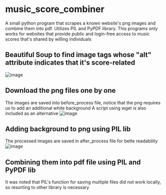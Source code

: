 # music_score_combiner
A small python program that scrapes a known website's png images and combine them into pdf. Utilizes PIL and PyPDF library.
This programs only works for websites that provide public and login-free access to music scores that's shared by willing individuals

## **Beautiful Soup to find image tags whose "alt" attribute indicates that it's score-related**
![image](https://user-images.githubusercontent.com/59846636/130361296-ae3d867a-aeff-4a3b-9c86-176fdc98a601.png)

## **Download the png files one by one**
The images are saved into before_process file, notice that the png requires us to add an additional white background
A script using wget is also included as an alternative
![image](https://user-images.githubusercontent.com/59846636/130361381-4f1968bb-692f-4d29-8b8a-bed1d442e882.png)

## **Adding background to png using PIL lib**
The processed images are saved in after_process file for bette readability
![image](https://user-images.githubusercontent.com/59846636/130361413-db8956af-a4a3-4d71-b76a-ba4211766a83.png)

## **Combining them into pdf file using PIL and PyPDF lib**
It was noted that PIL's function for saving multiple files did not work locally, so resorting to other library is necessary
